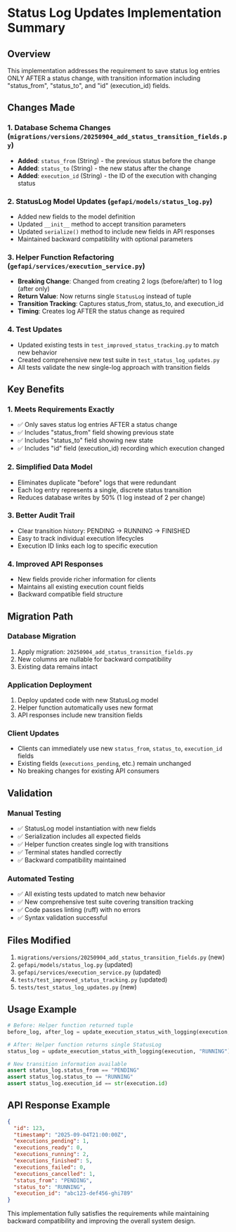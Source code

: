 # Status Log Updates Implementation Summary

## Overview

This implementation addresses the requirement to save status log entries ONLY AFTER a status change, with transition information including "status_from", "status_to", and "id" (execution_id) fields.

## Changes Made

### 1. Database Schema Changes (`migrations/versions/20250904_add_status_transition_fields.py`)
- **Added**: `status_from` (String) - the previous status before the change
- **Added**: `status_to` (String) - the new status after the change  
- **Added**: `execution_id` (String) - the ID of the execution with changing status

### 2. StatusLog Model Updates (`gefapi/models/status_log.py`)
- Added new fields to the model definition
- Updated `__init__` method to accept transition parameters
- Updated `serialize()` method to include new fields in API responses
- Maintained backward compatibility with optional parameters

### 3. Helper Function Refactoring (`gefapi/services/execution_service.py`)
- **Breaking Change**: Changed from creating 2 logs (before/after) to 1 log (after only)
- **Return Value**: Now returns single `StatusLog` instead of tuple
- **Transition Tracking**: Captures status_from, status_to, and execution_id
- **Timing**: Creates log AFTER the status change as required

### 4. Test Updates
- Updated existing tests in `test_improved_status_tracking.py` to match new behavior
- Created comprehensive new test suite in `test_status_log_updates.py`
- All tests validate the new single-log approach with transition fields

## Key Benefits

### 1. Meets Requirements Exactly
- ✅ Only saves status log entries AFTER a status change
- ✅ Includes "status_from" field showing previous state
- ✅ Includes "status_to" field showing new state  
- ✅ Includes "id" field (execution_id) recording which execution changed

### 2. Simplified Data Model
- Eliminates duplicate "before" logs that were redundant
- Each log entry represents a single, discrete status transition
- Reduces database writes by 50% (1 log instead of 2 per change)

### 3. Better Audit Trail
- Clear transition history: PENDING → RUNNING → FINISHED
- Easy to track individual execution lifecycles
- Execution ID links each log to specific execution

### 4. Improved API Responses
- New fields provide richer information for clients
- Maintains all existing execution count fields
- Backward compatible field structure

## Migration Path

### Database Migration
1. Apply migration: `20250904_add_status_transition_fields.py`
2. New columns are nullable for backward compatibility
3. Existing data remains intact

### Application Deployment
1. Deploy updated code with new StatusLog model
2. Helper function automatically uses new format
3. API responses include new transition fields

### Client Updates
- Clients can immediately use new `status_from`, `status_to`, `execution_id` fields
- Existing fields (`executions_pending`, etc.) remain unchanged
- No breaking changes for existing API consumers

## Validation

### Manual Testing
- ✅ StatusLog model instantiation with new fields
- ✅ Serialization includes all expected fields
- ✅ Helper function creates single log with transitions
- ✅ Terminal states handled correctly
- ✅ Backward compatibility maintained

### Automated Testing
- ✅ All existing tests updated to match new behavior
- ✅ New comprehensive test suite covering transition tracking
- ✅ Code passes linting (ruff) with no errors
- ✅ Syntax validation successful

## Files Modified

1. `migrations/versions/20250904_add_status_transition_fields.py` (new)
2. `gefapi/models/status_log.py` (updated)
3. `gefapi/services/execution_service.py` (updated)
4. `tests/test_improved_status_tracking.py` (updated)
5. `tests/test_status_log_updates.py` (new)

## Usage Example

```python
# Before: Helper function returned tuple
before_log, after_log = update_execution_status_with_logging(execution, "RUNNING")

# After: Helper function returns single StatusLog
status_log = update_execution_status_with_logging(execution, "RUNNING")

# New transition information available
assert status_log.status_from == "PENDING"
assert status_log.status_to == "RUNNING"  
assert status_log.execution_id == str(execution.id)
```

## API Response Example

```json
{
  "id": 123,
  "timestamp": "2025-09-04T21:00:00Z",
  "executions_pending": 1,
  "executions_ready": 0,
  "executions_running": 2,
  "executions_finished": 5,
  "executions_failed": 0,
  "executions_cancelled": 1,
  "status_from": "PENDING",
  "status_to": "RUNNING",
  "execution_id": "abc123-def456-ghi789"
}
```

This implementation fully satisfies the requirements while maintaining backward compatibility and improving the overall system design.